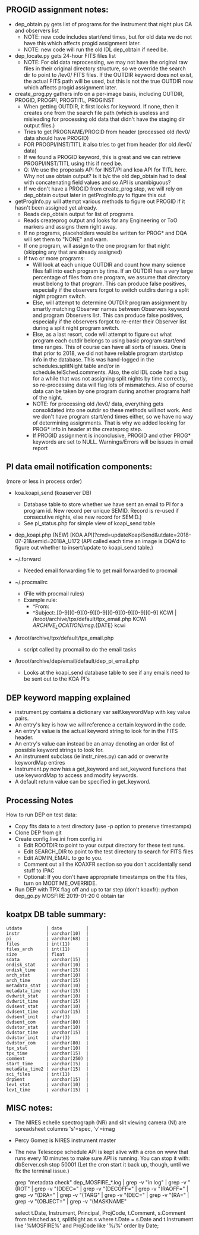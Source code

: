 ## PROGID assignment notes:
- dep_obtain.py gets list of programs for the instrument that night plus OA and observers list
  - NOTE: new code includes start/end times, but for old data we do not have this which affects progid assignment later.
  - NOTE: new code will run the old IDL dep_obtain if need be.
- dep_locate.py gets 24-hour FITS files list
  - NOTE: For old data reprocessing, we may not have the original raw files in their original directory structure, so we override the search dir to point to /lev0/ FITS files.  If the OUTDIR keyword does not exist, the actual FITS path will be used, but this is not the true OUTDIR now which affects progid assignment later.
- create_prog.py gathers info on a per-image basis, including OUTDIR, PROGID, PROGPI, PROGTITL, PROGINST
  - When getting OUTDIR, it first looks for keyword.  If none, then it creates one from the search file path (which is useless and misleading for processing old data that didn't have the staging dir output files.)
  - Tries to get PROGNAME/PROGID from header (processed old /lev0/ data should have PROGID)
  - FOR PROGPI/INST/TITL it also tries to get from header (for old /lev0/ data)
  - If we found a PROGID keyword, this is great and we can retrieve PROGPI/INST/TITL using this if need be.
  - Q: We use the proposals API for INST/PI and koa API for TITL here.  Why not use obtain output? Is it b/c the old dep_obtain had to deal with concatenating field values and so API is unambiguous?
  - If we don't have a PROGID from create_prog step, we will rely on dep_obtain output later in getProgInfo.py to figure this out
- getProgInfo.py will attempt various methods to figure out PROGID if it hasn't been assigned yet already.
  - Reads dep_obtain output for list of programs.
  - Reads createprog output and looks for any Engineering or ToO markers and assigns them right away.
  - If no programs, placeholders would be written for PROG* and DQA will set them to "NONE" and warn.
  - If one program, will assign to the one program for that night (skipping any that are already assigned)
  - If two or more programs:
    - Will look at each unique OUTDIR and count how many science files fall into each program by time.  If an OUTDIR has a very large percentage of files from one program, we assume that directory must belong to that program. This can produce false positives, especially if the observers forgot to switch outdirs during a split night program switch.
    - Else, will attempt to determine OUTDIR program assignment by smartly matching Observer names between Observers keyword and program Observers list.  This can produce false positives, especially if the observers forgot to re-enter their Observer list during a split night program switch.
    - Else, as a last resort, code will attempt to figure out what program each outdir belongs to using basic program start/end time ranges.  This of course can have all sorts of issues.  One is that prior to 2018, we did not have reliable program start/stop info in the database.  This was hand-logged in the schedules.splitNight table and/or in schedule.telSched.comments.  Also, the old IDL code had a bug for a while that was not assigning split nights by time correctly, so re-processing data will flag lots of mismatches.  Also of course data can be taken by one program during another programs half of the night.
    - NOTE: for processing old /lev0/ data, everything gets consolidated into one outdir so these methods will not work.  And we don't have program start/end times either, so we have no way of determining assignments.  That is why we added looking for PROG* info in header at the createprog step.
    - If PROGID assignment is inconclusive, PROGID and other PROG* keywords are set to NULL.  Warnings/Errors will be issues in email report




## PI data email notification components:
(more or less in process order)

- koa.koapi_send (koaserver DB)
  - Database table to store whether we have sent an email to PI for a program id. New record per unique SEMID. Record is re-used if consecutive nights, else new record for SEMID.)
  - See pi_status.php for simple view of koapi_send table

- dep_koapi.php
  (NEW) [KOA API]?cmd=updateKoapiSend&utdate=2018-07-21&semid=2018A_U172
  (API called each time an image is DQA'd to figure out whether to insert/update to koapi_send table.)

- ~/.forward
  - Needed email forwarding file to get mail forwarded to procmail

- ~/.procmailrc
  - (File with procmail rules)
  - Example rule:
	* ^From:
	* ^Subject:.[0-9][0-9][0-9][0-9][0-9][0-9][0-9][0-9] KCWI
	| /kroot/archive/tpx/default/tpx_email.php KCWI ${ARCHIVE_LOCATION}/msg.${DATE} kcwi

- /kroot/archive/tpx/default/tpx_email.php
  - script called by procmail to do the email tasks

- /kroot/archive/dep/email/default/dep_pi_email.php
  - Looks at the koapi_send database table to see if any emails need to be sent out to the KOA PI's


## DEP keyword mapping explained
- instrument.py contains a dictionary var self.keywordMap with key value pairs.  
- An entry's key is how we will reference a certain keyword in the code.
- An entry's value is the actual keyword string to look for in the FITS header.  
- An entry's value can instead be an array denoting an order list of possible keyword strings to look for.
- An instrument subclass (ie instr_nires.py) can add or overwrite keywordMap entires
- Instrument.py now has a get_keyword and set_keyword functions that use keywordMap to access and modify keywords.
- A default return value can be specified in get_keyword.



## Processing Notes

How to run DEP on test data:
- Copy fits data to a test directory (use -p option to preserve timestamps)
- Clone DEP from git
- Create config.live.ini from config.ini
  - Edit ROOTDIR to point to your output directory for these test runs.
  - Edit SEARCH_DIR to point to the test directory to search for FITS files
  - Edit ADMIN_EMAIL to go to you.
  - Comment out all the KOAXFR section so you don't accidentally send stuff to IPAC
  - Optional: If you don't have appropriate timestamps on the fits files, turn on MODTIME_OVERRIDE.
- Run DEP with TPX flag off and up to tar step (don't koaxfr): python dep_go.py MOSFIRE 2019-01-20 0 obtain tar



## koatpx DB table summary:

	utdate         | date         | 
	instr          | varchar(10)  | 
	pi             | varchar(68)  | 
	files          | int(11)      | 
	files_arch     | int(11)      | 
	size           | float        | 
	sdata          | varchar(15)  | 
	ondisk_stat    | varchar(10)  | 
	ondisk_time    | varchar(15)  | 
	arch_stat      | varchar(10)  | 
	arch_time      | varchar(15)  | 
	metadata_stat  | varchar(10)  | 
	metadata_time  | varchar(15)  | 
	dvdwrit_stat   | varchar(10)  | 
	dvdwrit_time   | varchar(15)  | 
	dvdsent_stat   | varchar(10)  | 
	dvdsent_time   | varchar(15)  | 
	dvdsent_init   | char(3)      | 
	dvdsent_com    | varchar(80)  | 
	dvdstor_stat   | varchar(10)  | 
	dvdstor_time   | varchar(15)  | 
	dvdstor_init   | char(3)      | 
	dvdstor_com    | varchar(80)  | 
	tpx_stat       | varchar(10)  | 
	tpx_time       | varchar(15)  | 
	comment        | varchar(250) | 
	start_time     | varchar(15)  | 
	metadata_time2 | varchar(15)  | 
	sci_files      | int(11)      | 
	drpSent        | varchar(15)  | 
	lev1_stat      | varchar(10)  | 
	lev1_time      | varchar(15)  | 



## MISC notes:
- The NIRES echelle spectrograph (NR) and slit viewing camera (NI) are spreadsheet columns 's'=spec, 'v'=imag
- Percy Gomez is NIRES instrument master
- The new Telescope schedule API is kept alive with a cron on www that runs every 10 minutes to make sure API is running.  You can stop it with: dbServer.csh stop 50001
(Let the cron start it back up, though, until we fix the terminal issue.)

	grep "metadata check" dep_MOSFIRE_*.log | grep -v "in log" | grep -v "(ROT" | grep -v "(DDEC=" | grep -v "(DECOFF=" | grep -v "(RAOFF=" | grep -v "(DRA=" | grep -v "(TARG" | grep -v "(DEC=" | grep -v "(RA=" | grep -v "(OBJECT=" | grep -v "(MASKNAME"

	select t.Date, Instrument, Principal, ProjCode, t.Comment, s.Comment from telsched as t, splitNight as s where t.Date = s.Date and t.Instrument like '%MOSFIRE%' and ProjCode like '%/%' order by Date;

